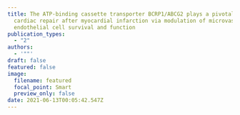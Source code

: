 ```yaml
---
title: The ATP-binding cassette transporter BCRP1/ABCG2 plays a pivotal role in
  cardiac repair after myocardial infarction via modulation of microvascular
  endothelial cell survival and function
publication_types:
  - "2"
authors:
  - '""'
draft: false
featured: false
image:
  filename: featured
  focal_point: Smart
  preview_only: false
date: 2021-06-13T00:05:42.547Z
---
```

